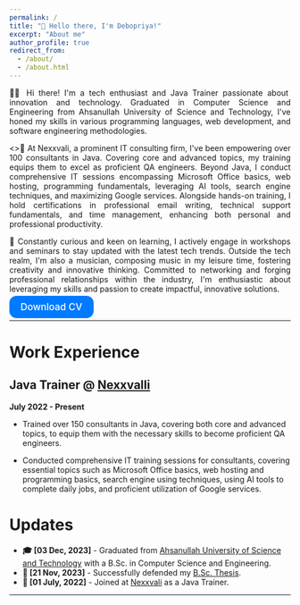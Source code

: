 ```yaml
---
permalink: /
title: "👋 Hello there, I'm Debopriya!"
excerpt: "About me"
author_profile: true
redirect_from:
  - /about/
  - /about.html
---
```


<div style="text-align: justify">
  <p>👨‍💻 Hi there! I'm a tech enthusiast and Java Trainer passionate about innovation and technology. Graduated in Computer Science and Engineering from Ahsanullah University of Science and Technology, I've honed my skills in various programming languages, web development, and software engineering methodologies.</p>

  <>🌟 At Nexxvali, a prominent IT consulting firm, I've been empowering over 100 consultants in Java. Covering core and advanced topics, my training equips them to excel as proficient QA engineers. Beyond Java, I conduct comprehensive IT sessions encompassing Microsoft Office basics, web hosting, programming fundamentals, leveraging AI tools, search engine techniques, and maximizing Google services. Alongside hands-on training, I hold certifications in professional email writing, technical support fundamentals, and time management, enhancing both personal and professional productivity.</p>

  <Committed>🚀 Constantly curious and keen on learning, I actively engage in workshops and seminars to stay updated with the latest tech trends. Outside the tech realm, I'm also a musician, composing music in my leisure time, fostering creativity and innovative thinking. Committed to networking and forging professional relationships within the industry, I'm enthusiastic about leveraging my skills and passion to create impactful, innovative solutions.</p>

  <a href="/path/to/cv.pdf" style="background-color: #007AFF; color: #ffffff; padding: 10px 20px; border-radius: 13px; text-decoration: none; font-family: 'SF Pro Text', 'Helvetica Neue', 'Helvetica', 'Arial', sans-serif; font-weight: 500; font-size: 17px;">Download CV</a>
</div>


---

# Work Experience

## Java Trainer @ [Nexxvalli](https://nexxvali.com/)

**July 2022 - Present**

- Trained over 150 consultants in Java, covering both core and advanced topics, to equip them with the necessary skills to become proficient QA engineers.

- Conducted comprehensive IT training sessions for consultants, covering essential topics such as Microsoft Office basics, web hosting and programming basics, search engine using techniques, using AI tools to complete daily jobs, and proficient utilization of Google services.

# Updates


- **🎓 [03 Dec, 2023]** - Graduated from [Ahsanullah University of Science and Technology](http://aust.edu/) with a B.Sc. in Computer Science and Engineering.
- **📝 [21 Nov, 2023]** - Successfully defended my [B.Sc. Thesis]().
- **🙌 [01 July, 2022]** - Joined at [Nexxvali](https://nexxvali.com/) as a Java Trainer.
<script type="text/javascript" src="//rf.revolvermaps.com/0/0/8.js?i=52vxgbx02tg&amp;m=0&amp;c=ff0000&amp;cr1=ffffff&amp;f=arial&amp;l=33" async="async"></script>

---
